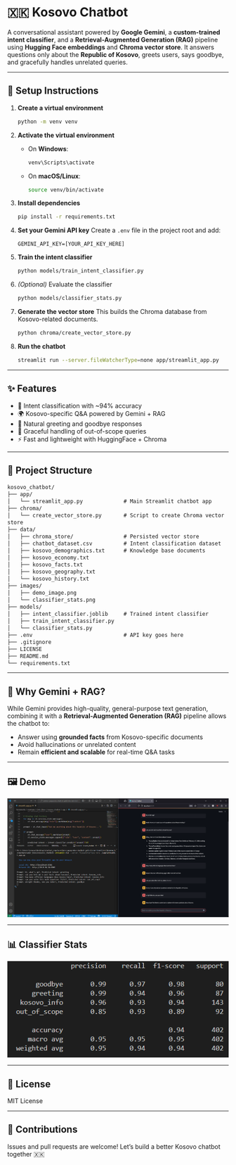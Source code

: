# 🇽🇰 Kosovo Chatbot

A conversational assistant powered by **Google Gemini**, a **custom-trained intent classifier**, and a **Retrieval-Augmented Generation (RAG)** pipeline using **Hugging Face embeddings** and **Chroma vector store**. It answers questions only about the **Republic of Kosovo**, greets users, says goodbye, and gracefully handles unrelated queries.

---

## 🚀 Setup Instructions

1. **Create a virtual environment**
   ```bash
   python -m venv venv
   ```

2. **Activate the virtual environment**
   - On **Windows**:
     ```bash
     venv\Scripts\activate
     ```
   - On **macOS/Linux**:
     ```bash
     source venv/bin/activate
     ```

3. **Install dependencies**
   ```bash
   pip install -r requirements.txt
   ```

4. **Set your Gemini API key**
   Create a `.env` file in the project root and add:
   ```
   GEMINI_API_KEY=[YOUR_API_KEY_HERE]
   ```

5. **Train the intent classifier**
   ```bash
   python models/train_intent_classifier.py
   ```

6. *(Optional)* Evaluate the classifier
   ```bash
   python models/classifier_stats.py
   ```

7. **Generate the vector store**
   This builds the Chroma database from Kosovo-related documents.
   ```bash
   python chroma/create_vector_store.py
   ```

8. **Run the chatbot**
   ```bash
   streamlit run --server.fileWatcherType=none app/streamlit_app.py
   ```

---

## ✨ Features

- 🧠 Intent classification with ~94% accuracy
- 🌍 Kosovo-specific Q&A powered by Gemini + RAG
- 🙋 Natural greeting and goodbye responses
- 🚫 Graceful handling of out-of-scope queries
- ⚡ Fast and lightweight with HuggingFace + Chroma

---

## 📁 Project Structure

```
kosovo_chatbot/
├── app/
│   └── streamlit_app.py             # Main Streamlit chatbot app
├── chroma/
│   └── create_vector_store.py       # Script to create Chroma vector store
├── data/
│   ├── chroma_store/                # Persisted vector store
│   ├── chatbot_dataset.csv          # Intent classification dataset
│   ├── kosovo_demographics.txt      # Knowledge base documents
│   ├── kosovo_economy.txt
│   ├── kosovo_facts.txt
│   ├── kosovo_geography.txt
│   └── kosovo_history.txt
├── images/
│   ├── demo_image.png
│   └── classifier_stats.png
├── models/
│   ├── intent_classifier.joblib     # Trained intent classifier
│   ├── train_intent_classifier.py
│   └── classifier_stats.py
├── .env                             # API key goes here
├── .gitignore
├── LICENSE
├── README.md
└── requirements.txt
```

---

## 🤖 Why Gemini + RAG?

While Gemini provides high-quality, general-purpose text generation, combining it with a **Retrieval-Augmented Generation (RAG)** pipeline allows the chatbot to:
- Answer using **grounded facts** from Kosovo-specific documents
- Avoid hallucinations or unrelated content
- Remain **efficient and scalable** for real-time Q&A tasks

---

## 🖼️ Demo

![Kosovo Chatbot Demo](images/demo_image.png)

---

## 📊 Classifier Stats

![Classifier Stats](images/classifier_stats.png)

---

## 📜 License

MIT License

---

## 🙌 Contributions

Issues and pull requests are welcome! Let’s build a better Kosovo chatbot together 🇽🇰
